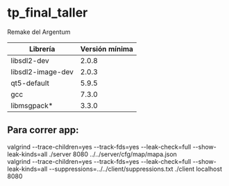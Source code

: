 # tp_final_taller

Remake del Argentum

| Librería | Versión mínima         |
|--------|---------------------------|
| libsdl2-dev | 2.0.8 |
| libsdl2-image-dev | 2.0.3 |
| qt5-default | 5.9.5 |
| gcc | 7.3.0 |
| libmsgpack* | 3.3.0 |

## Para correr app:  
valgrind --trace-children=yes --track-fds=yes --leak-check=full --show-leak-kinds=all ./server 8080 ../../server/cfg/map/mapa.json  
valgrind --trace-children=yes --track-fds=yes --leak-check=full --show-leak-kinds=all --suppressions=../../client/suppressions.txt ./client localhost 8080
